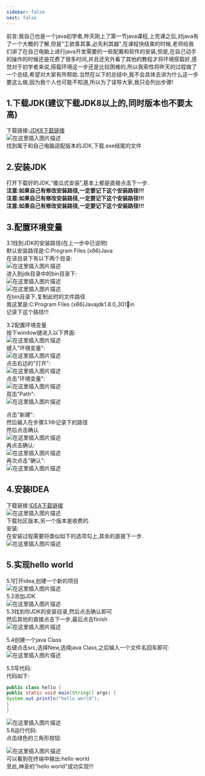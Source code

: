 ```yaml
---
sidebar: false
next: false
---
```

<BlogInfo/>






前言:我自己也是一个java初学者,昨天刚上了第一节java课程,上完课之后,对java有了一个大概的了解,但是"工欲善其事,必先利其器",在课程快结束的时候,老师给我们讲了在自己电脑上进行java开发需要的一些配置和软件的安装,但是,在自己动手的操作的时候还是花费了很多时间,并且还另外看了其他的教程才将环境搭载好,感觉对于初学者来说,搭载环境这一步还是比较困难的,所以我索性将昨天的过程做了一个总结,希望对大家有所帮助.当然在以下的总结中,我不会具体去讲为什么这一步要这么做,因为我个人也可能不知道,所以为了误导大家,我只会列出步骤!

## 1.下载JDK(建议下载JDK8以上的,同时版本也不要太高)

下载链接:[JDK8下载链接](https://www.oracle.com/java/technologies/javase/javase-jdk8-downloads.html)  
![在这里插入图片描述](https://img-blog.csdnimg.cn/880c56dcd97a447fb465d038b20d2e3f.png?x-oss-process=image/watermark,type_ZHJvaWRzYW5zZmFsbGJhY2s,shadow_50,text_Q1NETiBAbGl0dGxl5Lqu772e,size_20,color_FFFFFF,t_70,g_se,x_16)  
找到属于和自己电脑适配版本的JDK,下载.exe结尾的文件

## 2.安装JDK

打开下载好的JDK,“傻瓜式安装”,基本上都是直接点击下一步.  
 **注意:如果自己有修改安装路径,一定要记下这个安装路径!!!**  
 **注意:如果自己有修改安装路径,一定要记下这个安装路径!!!**  
 **注意:如果自己有修改安装路径,一定要记下这个安装路径!!!**

## 3.配置环境变量

3.1找到JDK的安装路径(在上一步中已说明)  
默认安装路径是:C:Program Files (x86)Java  
在该目录下有以下两个目录:  
![在这里插入图片描述](https://img-blog.csdnimg.cn/bf8fbac0a0a64e29ab953a5c609659b2.png)  
进入到jdk目录中的bin目录下:  
![在这里插入图片描述](https://img-blog.csdnimg.cn/81bc41d82bc542dfaaa84a5664ced691.png)  
![在这里插入图片描述](https://img-blog.csdnimg.cn/18a3bc27872447369061e114b95790b7.png?x-oss-process=image/watermark,type_ZHJvaWRzYW5zZmFsbGJhY2s,shadow_50,text_Q1NETiBAbGl0dGxl5Lqu772e,size_20,color_FFFFFF,t_70,g_se,x_16)  
在bin目录下,复制此时的文件路径  
我这里是:C:Program Files (x86)Javajdk1.8.0_301in  
记录下这个路径!!!

3.2配置环境变量  
按下window键进入以下界面:  
![在这里插入图片描述](https://img-blog.csdnimg.cn/e414f837f8b14195b95479dce5775778.png?x-oss-process=image/watermark,type_ZHJvaWRzYW5zZmFsbGJhY2s,shadow_50,text_Q1NETiBAbGl0dGxl5Lqu772e,size_20,color_FFFFFF,t_70,g_se,x_16)  
键入"环境变量":  
![在这里插入图片描述](https://img-blog.csdnimg.cn/f6a5b298f8834383ba7cf8552bee36f3.png?x-oss-process=image/watermark,type_ZHJvaWRzYW5zZmFsbGJhY2s,shadow_50,text_Q1NETiBAbGl0dGxl5Lqu772e,size_20,color_FFFFFF,t_70,g_se,x_16)  
点击右边的"打开":  
![在这里插入图片描述](https://img-blog.csdnimg.cn/11329e92d11a4410b71856a1f2515865.png?x-oss-process=image/watermark,type_ZHJvaWRzYW5zZmFsbGJhY2s,shadow_50,text_Q1NETiBAbGl0dGxl5Lqu772e,size_20,color_FFFFFF,t_70,g_se,x_16)  
点击"环境变量":  
![在这里插入图片描述](https://img-blog.csdnimg.cn/4480ec3f190d4fb3962f4d47244fc87e.png?x-oss-process=image/watermark,type_ZHJvaWRzYW5zZmFsbGJhY2s,shadow_50,text_Q1NETiBAbGl0dGxl5Lqu772e,size_20,color_FFFFFF,t_70,g_se,x_16)  
双击"Path":  
![在这里插入图片描述](https://img-blog.csdnimg.cn/be05b77b71a843be8aeb604cb159c15b.png?x-oss-process=image/watermark,type_ZHJvaWRzYW5zZmFsbGJhY2s,shadow_50,text_Q1NETiBAbGl0dGxl5Lqu772e,size_20,color_FFFFFF,t_70,g_se,x_16)

点击"新建":  
然后输入在步骤3.1中记录下的路径  
然后点击确认  
![在这里插入图片描述](https://img-blog.csdnimg.cn/142bd9281abc423bb338dee48fcaab01.png?x-oss-process=image/watermark,type_ZHJvaWRzYW5zZmFsbGJhY2s,shadow_50,text_Q1NETiBAbGl0dGxl5Lqu772e,size_20,color_FFFFFF,t_70,g_se,x_16)  
再点击确认:  
![在这里插入图片描述](https://img-blog.csdnimg.cn/c658faca32fa49b09dcac81d680adef8.png?x-oss-process=image/watermark,type_ZHJvaWRzYW5zZmFsbGJhY2s,shadow_50,text_Q1NETiBAbGl0dGxl5Lqu772e,size_20,color_FFFFFF,t_70,g_se,x_16)  
再次点击"确认":  
![在这里插入图片描述](https://img-blog.csdnimg.cn/7c88a597f9b04535a399263c76ae9330.png?x-oss-process=image/watermark,type_ZHJvaWRzYW5zZmFsbGJhY2s,shadow_50,text_Q1NETiBAbGl0dGxl5Lqu772e,size_19,color_FFFFFF,t_70,g_se,x_16)

  

## 4.安装IDEA

下载链接:[IDEA下载链接](https://www.jetbrains.com/idea/download/#section=windows)  
![在这里插入图片描述](https://img-blog.csdnimg.cn/ba292c955cb94df798559c0d470050a4.png?x-oss-process=image/watermark,type_ZHJvaWRzYW5zZmFsbGJhY2s,shadow_50,text_Q1NETiBAbGl0dGxl5Lqu772e,size_20,color_FFFFFF,t_70,g_se,x_16)  
下载社区版本,另一个版本是收费的.  
安装:  
在安装过程需要将类似如下的选项勾上,其余的直接下一步.  
![在这里插入图片描述](https://img-blog.csdnimg.cn/99fa5a7dc74647819bca5bb88cb731ac.png)

  

## 5.实现hello world

5.1打开idea,创建一个新的项目  
![在这里插入图片描述](https://img-blog.csdnimg.cn/331ecc34f9cd43cab436ed67e97f7361.png?x-oss-process=image/watermark,type_ZHJvaWRzYW5zZmFsbGJhY2s,shadow_50,text_Q1NETiBAbGl0dGxl5Lqu772e,size_20,color_FFFFFF,t_70,g_se,x_16)  
5.2添加JDK  
![在这里插入图片描述](https://img-blog.csdnimg.cn/a2488927614247a09912ad80d212f8e1.png?x-oss-process=image/watermark,type_ZHJvaWRzYW5zZmFsbGJhY2s,shadow_50,text_Q1NETiBAbGl0dGxl5Lqu772e,size_20,color_FFFFFF,t_70,g_se,x_16)  
5.3找到你JDK的安装目录,然后点击确认即可  
然后其他的直接点击下一步,最后点击finish  
![在这里插入图片描述](https://img-blog.csdnimg.cn/8418e54ef15748d295478cc4e744ae76.png?x-oss-process=image/watermark,type_ZHJvaWRzYW5zZmFsbGJhY2s,shadow_50,text_Q1NETiBAbGl0dGxl5Lqu772e,size_20,color_FFFFFF,t_70,g_se,x_16)  

5.4创建一个java Class  
右键点击src,选择New,选择java Class,之后输入一个文件名回车即可:  
![在这里插入图片描述](https://img-blog.csdnimg.cn/9fa4484e84e64925bc3abe07218c9a54.png?x-oss-process=image/watermark,type_ZHJvaWRzYW5zZmFsbGJhY2s,shadow_50,text_Q1NETiBAbGl0dGxl5Lqu772e,size_20,color_FFFFFF,t_70,g_se,x_16)  

5.5写代码:  
代码如下:  
```java
public class hello {  
public static void main(String[] args) {  
System.out.println("hello world");  
}  
} 
```  
 
![在这里插入图片描述](https://img-blog.csdnimg.cn/2b49092159e942f1a3ccfafe07a79d43.png?x-oss-process=image/watermark,type_ZHJvaWRzYW5zZmFsbGJhY2s,shadow_50,text_Q1NETiBAbGl0dGxl5Lqu772e,size_20,color_FFFFFF,t_70,g_se,x_16)  
5.6运行代码:  
点击绿色的三角形按钮:  

![在这里插入图片描述](https://img-blog.csdnimg.cn/36015d61454c4a23b58793229f91bcd6.png?x-oss-process=image/watermark,type_ZHJvaWRzYW5zZmFsbGJhY2s,shadow_50,text_Q1NETiBAbGl0dGxl5Lqu772e,size_20,color_FFFFFF,t_70,g_se,x_16)  
可以看到在终端中输出:hello world  
至此,神圣的"hello world"成功实现!!!  





<ActionBox />
        
<style>#top-box {margin-top:0.5rem!important;}</style>